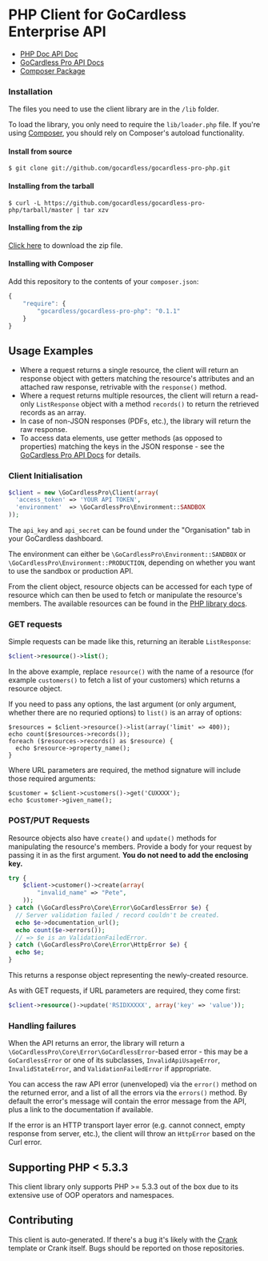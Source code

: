 # PHP Client for GoCardless Enterprise API

- [PHP Doc API Doc](http://gocardless.github.io/gocardless-pro-php/)
- [GoCardless Pro API Docs](https://developer.gocardless.com/pro/)
- [Composer Package](https://packagist.org/packages/gocardless/gocardless-pro-php)

### Installation

The files you need to use the client library are in the `/lib` folder.

To load the library, you only need to require the `lib/loader.php` file. If you're using [Composer](https://getcomposer.org/), you should rely on Composer's autoload functionality.

#### Install from source

```console
$ git clone git://github.com/gocardless/gocardless-pro-php.git
```

#### Installing from the tarball

```console
$ curl -L https://github.com/gocardless/gocardless-pro-php/tarball/master | tar xzv
```

#### Installing from the zip

[Click here](https://github.com/gocardless/gocardless-pro-php/zipball/master)
to download the zip file.

#### Installing with Composer

Add this repository to the contents of your `composer.json`:

```javascript
{
    "require": {
        "gocardless/gocardless-pro-php": "0.1.1"
    }
}
```

## Usage Examples

- Where a request returns a single resource, the client will return an response object with getters matching the resource's attributes and an attached raw response, retrivable with the `response()` method.
- Where a request returns multiple resources, the client will return a read-only `ListResponse` object with a method `records()` to return the retrieved records as an array.
- In case of non-JSON responses (PDFs, etc.), the library will return the raw response.
- To access data elements, use getter methods (as opposed to properties)
matching the keys in the JSON response - see the [GoCardless Pro API Docs](https://developer.gocardless.com/pro/) for details.

### Client Initialisation

```php
$client = new \GoCardlessPro\Client(array(
  'access_token' => 'YOUR API TOKEN',
  'environment'  => \GoCardlessPro\Environment::SANDBOX
));
```

The `api_key` and `api_secret` can be found under the "Organisation" tab in your GoCardless dashboard.

The environment can either be `\GoCardlessPro\Environment::SANDBOX` or `\GoCardlessPro\Environment::PRODUCTION`, depending on whether you want to use the sandbox or production API.

From the client object, resource objects can be accessed for each type of resource which can then be used to fetch or manipulate the resource's members. The available resources can be found in the [PHP library docs](http://gocardless.github.io/gocardless-pro-php/classes/GoCardless.Client.html).

### GET requests

Simple requests can be made like this, returning an iterable `ListResponse`:

```php
$client->resource()->list();
```

In the above example, replace `resource()` with the name of a resource (for example `customers()` to fetch a list of your customers) which returns a resource object.

If you need to pass any options, the last argument (or only argument, whether there are no requried options) to `list()` is an array of options:

```
$resources = $client->resource()->list(array('limit' => 400));
echo count($resources->records());
foreach ($resources->records() as $resource) {
  echo $resource->property_name();
}
```

Where URL parameters are required, the method signature will include those required arguments:

```
$customer = $client->customers()->get('CUXXXX');
echo $customer->given_name();

```

### POST/PUT Requests

Resource objects also have `create()` and `update()` methods for manipulating the resource's members. Provide a body for your request by passing it in as the first argument.
**You do not need to add the enclosing key.**

```php
try {
    $client->customer()->create(array(
        "invalid_name" => "Pete",
    ));
} catch (\GoCardlessPro\Core\Error\GoCardlessError $e) {
  // Server validation failed / record couldn't be created.
  echo $e->documentation_url();
  echo count($e->errors());
  // => $e is an ValidationFailedError.
} catch (\GoCardlessPro\Core\Error\HttpError $e) {
  echo $e;
}
```

This returns a response object representing the newly-created resource.

As with GET requests, if URL parameters are required, they come first:

```php
$client->resource()->update('RSIDXXXXX', array('key' => 'value'));
```

### Handling failures

When the API returns an error, the library will return a `\GoCardlessPro\Core\Error\GoCardlessError`-based error - this may be a `GoCardlessError` or one of its subclasses, `InvalidApiUsageError`, `InvalidStateError`, and `ValidationFailedError` if appropriate.

You can access the raw API error (unenveloped) via the `error()` method on the returned error, and a list of all the errors via the `errors()` method. By default the error's message will contain the error message from the API, plus a link to the documentation if available.

If the error is an HTTP transport layer error (e.g. cannot connect, empty response from server, etc.), the client will throw an `HttpError` based on the Curl error.

## Supporting PHP < 5.3.3

This client library only supports PHP >= 5.3.3 out of the box due to its extensive
use of OOP operators and namespaces.

## Contributing

This client is auto-generated. If there's a bug it's likely with the
[Crank](https://github.com/gocardless/crank) template or Crank itself. Bugs should be reported on those repositories.
